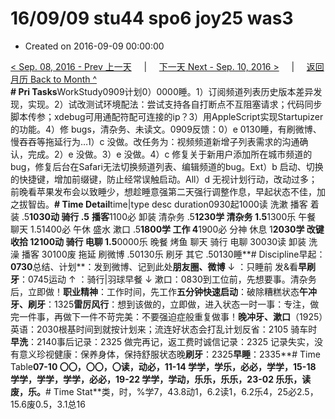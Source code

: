 # 16/09/09 stu44 spo6 joy25 was3

* Created on 2016-09-09 00:00:00

[&lt; Sep. 08, 2016 - Prev 上一天](d08.md)     \|     [下一天 Next - Sep. 10, 2016 &gt;](d10.md)     \|     [返回月历 Back to Month ^](index.md)   
**\# Pri Tasks**WorkStudy0909计划0）0000睡。1）订阅频道列表历史版本差异发现，实现。2）试改测试环境配法：尝试支持各自打断点不互阻塞请求；代码同步脚本传参；xdebug可用通配符配可连接的ip？3）用AppleScript实现Startupizer的功能。4）修 bugs，清杂务、未读文。0909反馈：0）e 0130睡，有刷微博、慢吞吞等拖延行为…1）c 没做。改任务为：视频频道新增子列表需求的沟通确认，完成。2）e 没做。3）e 没做。4）c 修复关于新用户添加所在城市频道的bug，修复后台在Safari无法切换频道列表、编辑频道的bug。Ext）b 启动、切换的快捷键，增加前缀键，防止经常误触启动。All）d 无视计划行动，改动过多；前晚看苹果发布会以致睡少，想趁睡意强第二天强行调整作息，早起状态不佳，加之拔智齿。**\# Time Detail**time\|type desc duration0930起1000读 洗漱 播客 着装 .5**1030动 骑行 .5** **播客**1100必 卸装 清杂务 .5**1230学 清杂务 1.5**1300乐 午餐 聊天 1.51400必 午休 盛水 漱口 .5**1800学 工作 4**1900必 分神 休息 1**2030学 改键 收拾 12100动 骑行 电聊 1.5**0000乐 晚餐 烤鱼 聊天 骑行 电聊 30030读 卸装 洗澡 播客 30100废 拖延 刷微博 .50130乐 刷牙 其它 .50130睡**\# Discipline早起：**0730**总结、计划**：发到微博、记到此处**朋友圈、微博** ↓ ：只睡前 发&看**早刷牙**：0745运动 ↑ ：骑行\|羽球早餐 ↓ 漱口：0830到工位前，先想要事。清杂务后，立即做！**职业精神**：工作时间，先工作**五分钟快速启动**：破除糟糕状态**午冲牙、刷牙**：1325**雷厉风行**：想到该做的，立即做，进入状态一时一事：专注，做完一件事，再做下一件不苛完美：不要强迫症般重复做事！**晚冲牙、漱口**（1925）英语：2030根基时间到就按计划来；流连好状态会打乱计划反省：2105 骑车时**早洗**：2140事后记录：2325 做完再记，返工费时诚信记录：2325 记录失实，没有意义珍视健康：保养身体，保持舒服状态晚**刷牙**：2325**早睡**：2335**\# Time Table**07-10 〇〇，〇〇，〇读，动必，11-14 学学，学乐，必必，学学，15-18 学学，学学，学学，必必，19-22 学学，学动，乐乐，乐乐，23-02 乐乐，读废，乐。**\# Time Stat**类，时，%学7，43.8动1，6.2读1，6.2乐4，25必2.5，15.6废0.5，3.1总16

